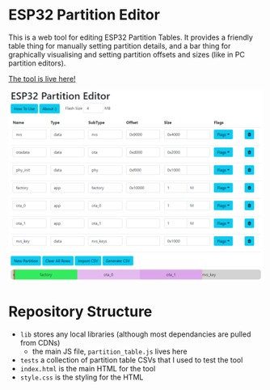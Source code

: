 # ESP32 Partition Editor

This is a web tool for editing ESP32 Partition Tables.  It provides a friendly table thing for manually setting partition details, and a bar thing for graphically visualising and setting partition offsets and sizes (like in PC partition editors).

[The tool is live here!](https://atctwo.co.uk/projects/esp32-partition-editor/)

![A screenshot of the website](screenshot.png)

# Repository Structure
- `lib` stores any local libraries (although most dependancies are pulled from CDNs)
    - the main JS file, `partition_table.js` lives here
- `tests` a collection of partition table CSVs that I used to test the tool
- `index.html` is the main HTML for the tool
- `style.css` is the styling for the HTML
